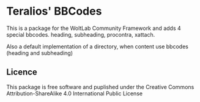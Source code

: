 Teralios' BBCodes
=======================
This is a package for the WoltLab Community Framework and adds 4 special bbcodes.
heading, subheading, procontra, xattach.

Also a default implementation of a directory, when content use bbcodes (heading and subheading)

Licence
-------
This package is free software and puplished under the Creative Commons Attribution-ShareAlike 4.0 International Public License
